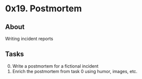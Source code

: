 # 0x19. Postmortem

## About
Writing incident reports

## Tasks
0. Write a postmortem for a fictional incident
1. Enrich the postmortem from task 0 using humor, images, etc.
